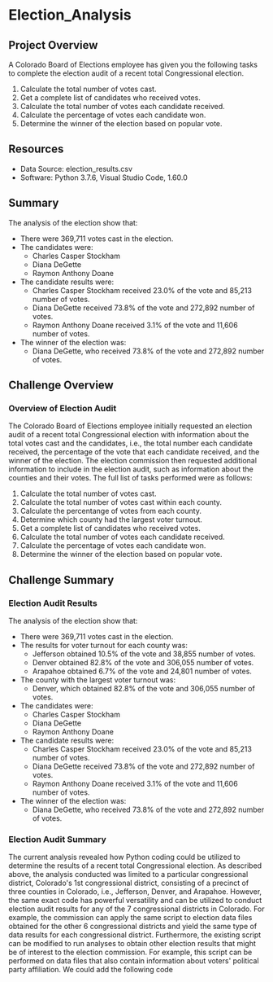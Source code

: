 # Election_Analysis

## Project Overview
A Colorado Board of Elections employee has given you the following tasks to complete the election audit of a recent total Congressional election. 

1. Calculate the total number of votes cast. 
2. Get a complete list of candidates who received votes.
3. Calculate the total number of votes each candidate received.
4. Calculate the percentage of votes each candidate won.
5. Determine the winner of the election based on popular vote.

## Resources
- Data Source: election_results.csv
- Software: Python 3.7.6, Visual Studio Code, 1.60.0

## Summary
The analysis of the election show that:
- There were 369,711 votes cast in the election.
- The candidates were:
  - Charles Casper Stockham
  - Diana DeGette
  - Raymon Anthony Doane
- The candidate results were:
  - Charles Casper Stockham received 23.0% of the vote and 85,213 number of votes.
  - Diana DeGette received 73.8% of the vote and 272,892 number of votes.
  - Raymon Anthony Doane received 3.1% of the vote and 11,606 number of votes.
- The winner of the election was:
  - Diana DeGette, who received 73.8% of the vote and 272,892 number of votes.

## Challenge Overview 

### Overview of Election Audit
The Colorado Board of Elections employee initially requested an election audit of a recent total Congressional election with information about the total votes cast and the candidates, i.e., the total number each candidate received, the percentage of the vote that each candidate received, and the winner of the election. The election commission then requested additional information to include in the election audit, such as information about the counties and their votes. The full list of tasks performed were as follows: 

1. Calculate the total number of votes cast. 
2. Calculate the total number of votes cast within each county.
3. Calculate the percentange of votes from each county. 
4. Determine which county had the largest voter turnout.
5. Get a complete list of candidates who received votes.
6. Calculate the total number of votes each candidate received.
7. Calculate the percentage of votes each candidate won.
8. Determine the winner of the election based on popular vote.

## Challenge Summary 

### Election Audit Results
The analysis of the election show that:
- There were 369,711 votes cast in the election.
- The results for voter turnout for each county was:
  - Jefferson obtained 10.5% of the vote and 38,855 number of votes.
  - Denver obtained 82.8% of the vote and 306,055 number of votes.
  - Arapahoe obtained 6.7% of the vote and 24,801 number of votes.
- The county with the largest voter turnout was:
  - Denver, which obtained 82.8% of the vote and 306,055 number of votes. 
- The candidates were:
  - Charles Casper Stockham
  - Diana DeGette
  - Raymon Anthony Doane
- The candidate results were:
  - Charles Casper Stockham received 23.0% of the vote and 85,213 number of votes.
  - Diana DeGette received 73.8% of the vote and 272,892 number of votes.
  - Raymon Anthony Doane received 3.1% of the vote and 11,606 number of votes.
- The winner of the election was:
  - Diana DeGette, who received 73.8% of the vote and 272,892 number of votes.

### Election Audit Summary
The current analysis revealed how Python coding could be utilized to determine the results of a recent total Congressional election. As described above, the analysis conducted was limited to a particular congressional district, Colorado's 1st congressional district, consisting of a precinct of three counties in Colorado, i.e., Jefferson, Denver, and Arapahoe. However, the same exact code has powerful versatility and can be utilized to conduct election audit results for any of the 7 congressional districts in Colorado. For example, the commission can apply the same script to election data files obtained for the other 6 congressional districts and yield the same type of data results for each congressional district. Furthermore, the existing script can be modified to run analyses to obtain other election results that might be of interest to the election commission. For example, this script can be performed on data files that also contain information about voters' political party affiliation. We could add the following code
